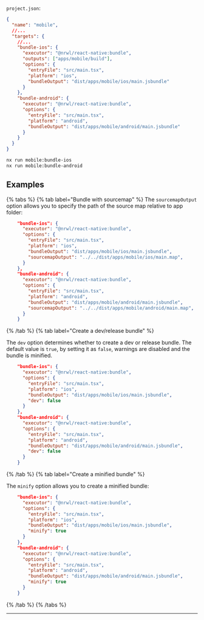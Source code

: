 `project.json`:

```json
{
  "name": "mobile",
  //...
  "targets": {
    //...
    "bundle-ios": {
      "executor": "@nrwl/react-native:bundle",
      "outputs": ["apps/mobile/build"],
      "options": {
        "entryFile": "src/main.tsx",
        "platform": "ios",
        "bundleOutput": "dist/apps/mobile/ios/main.jsbundle"
      }
    },
    "bundle-android": {
      "executor": "@nrwl/react-native:bundle",
      "options": {
        "entryFile": "src/main.tsx",
        "platform": "android",
        "bundleOutput": "dist/apps/mobile/android/main.jsbundle"
      }
    }
  }
}
```

```bash
nx run mobile:bundle-ios
nx run mobile:bundle-android
```

## Examples

{% tabs %}
{% tab label="Bundle with sourcemap" %}
The `sourcemapOutput` option allows you to specify the path of the source map relative to app folder:

```json
    "bundle-ios": {
      "executor": "@nrwl/react-native:bundle",
      "options": {
        "entryFile": "src/main.tsx",
        "platform": "ios",
        "bundleOutput": "dist/apps/mobile/ios/main.jsbundle",
        "sourcemapOutput": "../../dist/apps/mobile/ios/main.map",
      }
    },
    "bundle-android": {
      "executor": "@nrwl/react-native:bundle",
      "options": {
        "entryFile": "src/main.tsx",
        "platform": "android",
        "bundleOutput": "dist/apps/mobile/android/main.jsbundle",
        "sourcemapOutput": "../../dist/apps/mobile/android/main.map",
      }
    }
```

{% /tab %}
{% tab label="Create a dev/release bundle" %}

The `dev` option determines whether to create a dev or release bundle. The default value is `true`, by setting it as `false`, warnings are disabled and the bundle is minified.

```json
    "bundle-ios": {
      "executor": "@nrwl/react-native:bundle",
      "options": {
        "entryFile": "src/main.tsx",
        "platform": "ios",
        "bundleOutput": "dist/apps/mobile/ios/main.jsbundle",
        "dev": false
      }
    },
    "bundle-android": {
      "executor": "@nrwl/react-native:bundle",
      "options": {
        "entryFile": "src/main.tsx",
        "platform": "android",
        "bundleOutput": "dist/apps/mobile/android/main.jsbundle",
        "dev": false
      }
    }
```

{% /tab %}
{% tab label="Create a minified bundle" %}

The `minify` option allows you to create a minified bundle:

```json
    "bundle-ios": {
      "executor": "@nrwl/react-native:bundle",
      "options": {
        "entryFile": "src/main.tsx",
        "platform": "ios",
        "bundleOutput": "dist/apps/mobile/ios/main.jsbundle",
        "minify": true
      }
    },
    "bundle-android": {
      "executor": "@nrwl/react-native:bundle",
      "options": {
        "entryFile": "src/main.tsx",
        "platform": "android",
        "bundleOutput": "dist/apps/mobile/android/main.jsbundle",
        "minify": true
      }
    }
```

{% /tab %}
{% /tabs %}

---
